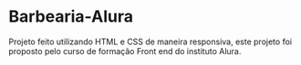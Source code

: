 # Barbearia-Alura
Projeto feito utilizando HTML e CSS de maneira responsiva, este projeto foi proposto pelo curso de formação Front end do instituto Alura.

